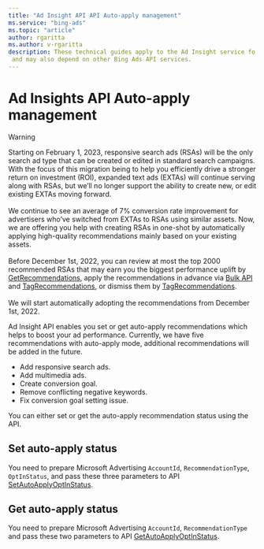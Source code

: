 ```yaml
---
title: "Ad Insight API API Auto-apply management"
ms.service: "bing-ads"
ms.topic: "article"
author: rgaritta
ms.author: v-rgaritta
description: These technical guides apply to the Ad Insight service fo auto apply management
 and may also depend on other Bing Ads API services.
---
```

# Ad Insights API Auto-apply management

> [!WARNING]
> Starting on February 1, 2023, responsive search ads (RSAs) will be the only search ad type that can be created or edited in standard search campaigns. With the focus of this migration being to help you efficiently drive a stronger return on investment (ROI), expanded text ads (EXTAs) will continue serving along with RSAs, but we’ll no longer support the ability to create new, or edit existing EXTAs moving forward.<br/><br/>We continue to see an average of 7% conversion rate improvement for advertisers who’ve switched from EXTAs to RSAs using similar assets. Now, we are offering you help with creating RSAs in one-shot by automatically applying high-quality recommendations mainly based on your existing assets.<br/><br/>Before December 1st, 2022, you can review at most the top 2000 recommended RSAs that may earn you the biggest performance uplift by [GetRecommendations](../ad-insight-service/getrecommendations.md), apply the recommendations in advance via [Bulk API](../bulk-service/responsive-search-ad.md) and [TagRecommendations](../ad-insight-service/tagrecommendations.md), or dismiss them by [TagRecommendations](../ad-insight-service/tagrecommendations.md).<br/><br/>We will start automatically adopting the recommendations from December 1st, 2022.  

Ad Insight API enables you set or get auto-apply recommendations which helps to boost your ad performance. Currently, we have five recommendations with auto-apply mode, additional recommendations will be added in the future.

- Add responsive search ads.
- Add multimedia ads.
- Create conversion goal.
- Remove conflicting negative keywords.
- Fix conversion goal setting issue.

You can either set or get the auto-apply recommendation status using the API.

## Set auto-apply status

You need to prepare Microsoft Advertising `AccountId`, `RecommendationType`, `OptInStatus`, and pass these three parameters to API [SetAutoApplyOptInStatus](../ad-insight-service/setautoapplyoptinstatus.md).

## Get auto-apply status

You need to prepare Microsoft Advertising `AccountId`, `RecommendationType` and pass these two parameters to API [GetAutoApplyOptInStatus](../ad-insight-service/getautoapplyoptinstatus.md).
